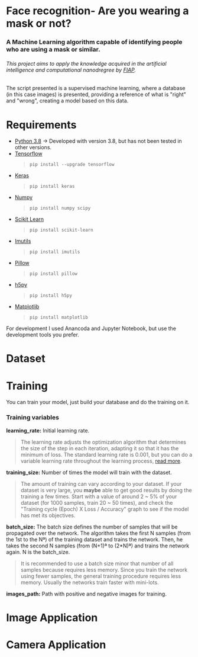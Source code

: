 # Face recognition- Are you wearing a mask or not?
<h3>A Machine Learning algorithm capable of identifying people who are using a mask or similar.</h3>
<h6>This project aims to apply the knowledge acquired in the artificial intelligence and computational nanodregree by <a href="https://www.fiap.com.br/" target="_blank">FIAP</a>.</h6>

<p>
The script presented is a supervised machine learning, where a database (in this case images) is presented, providing a reference of what is "right" and "wrong", creating a model based on this data.
</p>

# Requirements
<ul>
  <li><a href="https://www.python.org/downloads/release/python-389/">Python 3.8</a> -> Developed with version 3.8, but has not been tested in other versions.</li>
  <li><a href="https://www.tensorflow.org/">Tensorflow</a>
    <blockquote>
      <code>pip install --upgrade tensorflow</code>
    </blockquote>
  </li>
  <li><a href="https://keras.io/">Keras</a>
    <blockquote>
      <code>pip install keras</code>
    </blockquote>
  </li>
  <li><a href="https://numpy.org/">Numpy</a>
    <blockquote>
      <code>pip install numpy scipy</code>
    </blockquote>
  </li>
  <li><a href="https://scikit-learn.org/">Scikit Learn</a>
    <blockquote>
      <code>pip install scikit-learn</code>
    </blockquote>
  </li>
  <li><a href="https://pypi.org/project/imutils/">Imutils</a>
    <blockquote>
      <code>pip install imutils</code>
    </blockquote>
  </li>
  <li><a href="https://pillow.readthedocs.io/">Pillow</a>
    <blockquote>
      <code>pip install pillow</code>
    </blockquote>
  </li>
  <li><a href="https://www.h5py.org/">h5py</a>
    <blockquote>
      <code>pip install h5py</code>
    </blockquote>
  </li>
  <li><a href="https://matplotlib.org/">Matplotlib</a>
    <blockquote>
      <code>pip install matplotlib</code>
    </blockquote>
  </li>
</ul>
For development I used Anancoda and Jupyter Notebook, but use the development tools you prefer.

# Dataset

# Training
<p>
You can train your model, just build your database and do the training on it.
</p>
<p>
<h3>Training variables</h3>
<p><b>learning_rate:</b> Initial learning rate.</p>
  <p>
    <blockquote>
      The learning rate adjusts the optimization algorithm that determines the size of the step in each iteration, adapting it so that it has the minimum of loss. The standard learning rate is 0.001, but you can do a variable learning rate throughout the learning process, <a href="https://keras.io/api/optimizers/learning_rate_schedules/">read more</a>.
    </blockquote>
  </p>
<p><b>training_size:</b> Number of times the model will train with the dataset.
  <p>
    <blockquote>
    The amount of training can vary according to your dataset. If your dataset is very large, you <b>maybe</b> able to get good results by doing the training a few times. Start with a value of around 2 ~ 5% of your dataset (for 1000 samples, train 20 ~ 50 times), and check the "Training cycle (Epoch) X Loss / Accuracy" graph to see if the model has met its objectives.
    </blockquote>
  </p>
</p>
<p><b>batch_size:</b> The batch size defines the number of samples that will be propagated over the network. The algorithm takes the first N samples (from the 1st to the Nª) of the training dataset and trains the network. Then, he takes the second N samples (from (N+1)ª to (2*N)ª) and trains the network again. N is the batch_size.
  <p>
    <blockquote>
    It is recommended to use a batch size minor that number of all samples because requires less memory. Since you train the network using fewer samples, the general training procedure requires less memory. Usually the networks train faster with mini-lots.
    </blockquote>
  </p>
</p>
<p><b>images_path:</b> Path with positive and negative images for training.</p>
</p>

# Image Application

# Camera Application
